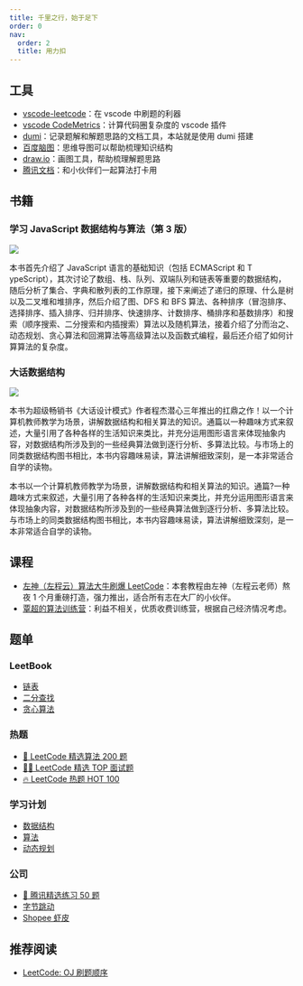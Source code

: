```yaml
---
title: 千里之行，始于足下
order: 0
nav:
  order: 2
  title: 用力扣
---
```


## 工具

- [vscode-leetcode](https://marketplace.visualstudio.com/items?itemName=LeetCode.vscode-leetcode)：在 vscode 中刷题的利器
- [vscode CodeMetrics](https://marketplace.visualstudio.com/items?itemName=kisstkondoros.vscode-codemetrics)：计算代码圈复杂度的 vscode 插件
- [dumi](https://d.umijs.org/zh-CN)：记录题解和解题思路的文档工具，本站就是使用 dumi 搭建
- [百度脑图](https://naotu.baidu.com)：思维导图可以帮助梳理知识结构
- [draw.io](https://draw.io)：画图工具，帮助梳理解题思路
- [腾讯文档](https://docs.qq.com/)：和小伙伴们一起算法打卡用

## 书籍

### 学习 JavaScript 数据结构与算法（第 3 版）

[![](https://cdn.jsdelivr.net/gh/youngjuning/images/202111171153751.png)](https://book.douban.com/subject/33441631/)

本书首先介绍了 JavaScript 语言的基础知识（包括 ECMAScript 和 T ypeScript），其次讨论了数组、栈、队列、双端队列和链表等重要的数据结构，随后分析了集合、字典和散列表的工作原理，接下来阐述了递归的原理、什么是树以及二叉堆和堆排序，然后介绍了图、DFS 和 BFS 算法、各种排序（冒泡排序、选择排序、插入排序、归并排序、快速排序、计数排序、桶排序和基数排序）和搜索（顺序搜索、二分搜索和内插搜索）算法以及随机算法，接着介绍了分而治之、动态规划、贪心算法和回溯算法等高级算法以及函数式编程，最后还介绍了如何计算算法的复杂度。

### 大话数据结构

[![](https://cdn.jsdelivr.net/gh/youngjuning/images/202111171155910.png)](https://book.douban.com/subject/6424904/)

本书为超级畅销书《大话设计模式》作者程杰潜心三年推出的扛鼎之作！以一个计算机教师教学为场景，讲解数据结构和相关算法的知识。通篇以一种趣味方式来叙述，大量引用了各种各样的生活知识来类比，并充分运用图形语言来体现抽象内容，对数据结构所涉及到的一些经典算法做到逐行分析、多算法比较。与市场上的同类数据结构图书相比，本书内容趣味易读，算法讲解细致深刻，是一本非常适合自学的读物。

本书以一个计算机教师教学为场景，讲解数据结构和相关算法的知识。通篇?一种趣味方式来叙述，大量引用了各种各样的生活知识来类比，并充分运用图形语言来体现抽象内容，对数据结构所涉及到的一些经典算法做到逐行分析、多算法比较。与市场上的同类数据结构图书相比，本书内容趣味易读，算法讲解细致深刻，是一本非常适合自学的读物。

## 课程

- [左神（左程云）算法大牛刷爆 LeetCode](https://www.bilibili.com/video/BV1q34y1S7G1)：本套教程由左神（左程云老师）熬夜 1 个月重磅打造，强力推出，适合所有志在大厂的小伙伴。
- [覃超的算法训练营](https://u.geekbang.org/subject/algorithm/1000343)：利益不相关，优质收费训练营，根据自己经济情况考虑。

## 题单

### LeetBook

- [链表](https://leetcode-cn.com/leetbook/detail/linked-list/)
- [二分查找](https://leetcode-cn.com/leetbook/detail/binary-search/)
- [贪心算法](https://leetcode-cn.com/leetbook/detail/greedy/)

### 热题

- [🧡 LeetCode 精选算法 200 题](https://leetcode-cn.com/problem-list/qg88wci/)
- [👨‍💻 LeetCode 精选 TOP 面试题](https://leetcode-cn.com/problem-list/2ckc81c/)
- [🔥 LeetCode 热题 HOT 100](https://leetcode-cn.com/problem-list/2cktkvj/)

### 学习计划

- [数据结构](https://leetcode-cn.com/study-plan/data-structures/)
- [算法](https://leetcode-cn.com/study-plan/algorithms/)
- [动态规划](https://leetcode-cn.com/study-plan/dynamic-programming/)

### 公司

- [🐧 腾讯精选练习 50 题](https://leetcode-cn.com/problem-list/ex0k24j/)
- [字节跳动](https://leetcode-cn.com/company/bytedance/problemset/)
- [Shopee 虾皮](https://leetcode-cn.com/company/shopee/problemset/)

## 推荐阅读

- [LeetCode: OJ 刷题顺序](https://blog.51cto.com/u_15351682/3750365)
